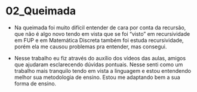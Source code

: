 # 02_Queimada

- Na queimada foi muito difícil entender de cara por conta da recursão, que não é algo novo tendo em vista que se foi “visto” 
em recursividade em FUP e em Matemática Discreta também foi estuda recursividade, 
porém ela me causou problemas pra entender, mas consegui. 

- Nesse trabalho eu fiz através do auxílio dos vídeos das aulas, amigos que ajudaram esclarecendo dúvidas pontuais. 
Nesse senti como um trabalho mais tranquilo tendo em vista a linguagem e estou entendendo melhor sua metodologia de ensino.
Estou me adaptando bem a sua forma de ensino.

